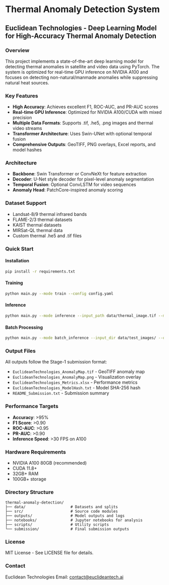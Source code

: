 # Thermal Anomaly Detection System
## Euclidean Technologies - Deep Learning Model for High-Accuracy Thermal Anomaly Detection

### Overview
This project implements a state-of-the-art deep learning model for detecting thermal anomalies in satellite and video data using PyTorch. The system is optimized for real-time GPU inference on NVIDIA A100 and focuses on detecting non-natural/manmade anomalies while suppressing natural heat sources.

### Key Features
- **High Accuracy**: Achieves excellent F1, ROC-AUC, and PR-AUC scores
- **Real-time GPU Inference**: Optimized for NVIDIA A100/CUDA with mixed precision
- **Multiple Data Formats**: Supports .tif, .he5, .png images and thermal video streams
- **Transformer Architecture**: Uses Swin-UNet with optional temporal fusion
- **Comprehensive Outputs**: GeoTIFF, PNG overlays, Excel reports, and model hashes

### Architecture
- **Backbone**: Swin Transformer or ConvNeXt for feature extraction
- **Decoder**: U-Net style decoder for pixel-level anomaly segmentation
- **Temporal Fusion**: Optional ConvLSTM for video sequences
- **Anomaly Head**: PatchCore-inspired anomaly scoring

### Dataset Support
- Landsat-8/9 thermal infrared bands
- FLAME-2/3 thermal datasets
- KAIST thermal datasets
- MIRSat-QL thermal data
- Custom thermal .he5 and .tif files

### Quick Start

#### Installation
```bash
pip install -r requirements.txt
```

#### Training
```bash
python main.py --mode train --config config.yaml
```

#### Inference
```bash
python main.py --mode inference --input_path data/thermal_image.tif --model_path outputs/models/best_model.pth
```

#### Batch Processing
```bash
python main.py --mode batch_inference --input_dir data/test_images/ --output_dir submission/
```

### Output Files
All outputs follow the Stage-1 submission format:
- `EuclideanTechnologies_AnomalyMap.tif` - GeoTIFF anomaly map
- `EuclideanTechnologies_AnomalyMap.png` - Visualization overlay
- `EuclideanTechnologies_Metrics.xlsx` - Performance metrics
- `EuclideanTechnologies_ModelHash.txt` - Model SHA-256 hash
- `README_Submission.txt` - Submission summary

### Performance Targets
- **Accuracy**: >95%
- **F1 Score**: >0.90
- **ROC-AUC**: >0.95
- **PR-AUC**: >0.90
- **Inference Speed**: >30 FPS on A100

### Hardware Requirements
- NVIDIA A100 80GB (recommended)
- CUDA 11.8+
- 32GB+ RAM
- 100GB+ storage

### Directory Structure
```
thermal-anomaly-detection/
├── data/                    # Datasets and splits
├── src/                     # Source code modules
├── outputs/                 # Model outputs and logs
├── notebooks/               # Jupyter notebooks for analysis
├── scripts/                 # Utility scripts
└── submission/              # Final submission outputs
```

### License
MIT License - See LICENSE file for details.

### Contact
Euclidean Technologies
Email: contact@euclideantech.ai